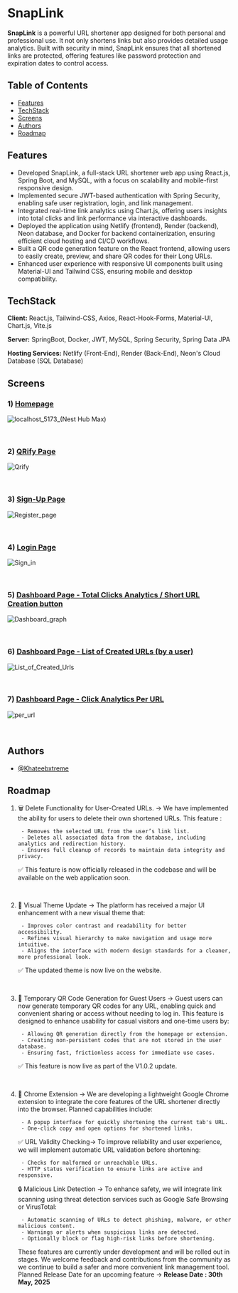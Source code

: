 # SnapLink

**SnapLink** is a powerful URL shortener app designed for both personal and professional use. It not only shortens links but also provides detailed usage analytics. Built with security in mind, SnapLink ensures that all shortened links are protected, offering features like password protection and expiration dates to control access.

## Table of Contents

- [Features](#features)
- [TechStack](#techstack)
- [Screens](#screens)
- [Authors](#authors)
- [Roadmap](#roadmap)

## Features

- Developed SnapLink, a full-stack URL shortener web app using React.js, Spring Boot, and MySQL, with a
  focus on scalability and mobile-first responsive design.
- Implemented secure JWT-based authentication with Spring Security, enabling safe user registration, login, and
  link management.
- Integrated real-time link analytics using Chart.js, offering users insights into total clicks and link performance
  via interactive dashboards.
- Deployed the application using Netlify (frontend), Render (backend), Neon database, and Docker for backend
  containerization, ensuring efficient cloud hosting and CI/CD workflows.
- Built a QR code generation feature on the React frontend, allowing users to easily create, preview, and share
  QR codes for their Long URLs.
- Enhanced user experience with responsive UI components built using Material-UI and Tailwind CSS, ensuring mobile and desktop compatibility.

## TechStack

**Client:** React.js, Tailwind-CSS, Axios, React-Hook-Forms, Material-UI, Chart.js, Vite.js

**Server:** SpringBoot, Docker, JWT, MySQL, Spring Security, Spring Data JPA

**Hosting Services:** Netlify (Front-End), Render (Back-End), Neon's Cloud Database (SQL Database)

## Screens

### 1) <ins>Homepage</ins>

![localhost_5173_(Nest Hub Max)](https://github.com/user-attachments/assets/aaf1be57-361a-4676-8bbb-b4a4d7215aeb)

&nbsp;

### 2) <ins>QRify Page</ins>

![Qrify](https://github.com/user-attachments/assets/550aa1c2-a600-4d80-b008-9f26da563cd4)

&nbsp;

### 3) <ins>Sign-Up Page</ins>

![Register_page](https://github.com/user-attachments/assets/d8f8b34d-00be-4b42-91b2-c61ad7513ae2)

&nbsp;

### 4) <ins>Login Page</ins>

![Sign_in](https://github.com/user-attachments/assets/ba407cae-dcce-4d5a-a69c-9fe4a913210f)

&nbsp;

### 5) <ins>Dashboard Page - Total Clicks Analytics / Short URL Creation button</ins>

![Dashboard_graph](https://github.com/user-attachments/assets/ee31b686-8a31-4715-9b25-46df9d5ee5b2)

&nbsp;

### 6) <ins>Dashboard Page - List of Created URLs (by a user)</ins>

![List_of_Created_Urls](https://github.com/user-attachments/assets/79a243d7-65c8-412a-8cfe-cc2f88989eca)

&nbsp;

### 7) <ins>Dashboard Page - Click Analytics Per URL</ins>

![per_url](https://github.com/user-attachments/assets/e664c9de-cfbc-4a26-9658-d54d4c128bf6)

&nbsp;

## Authors

- [@Khateebxtreme](https://github.com/Khateebxtreme)

## Roadmap

1.  🗑️ Delete Functionality for User-Created URLs. ->
    We have implemented the ability for users to delete their own shortened URLs. This feature :

         - Removes the selected URL from the user’s link list.
         - Deletes all associated data from the database, including analytics and redirection history.
         - Ensures full cleanup of records to maintain data integrity and privacy.

    ✅ This feature is now officially released in the codebase and will be available on the web application soon.

&nbsp;

2.  🎨 Visual Theme Update -> 
    The platform has received a major UI enhancement with a new visual theme that:

         - Improves color contrast and readability for better accessibility.
         - Refines visual hierarchy to make navigation and usage more intuitive.
         - Aligns the interface with modern design standards for a cleaner, more professional look.

    ✅ The updated theme is now live on the website.

&nbsp;

3.  📱 Temporary QR Code Generation for Guest Users -> 
    Guest users can now generate temporary QR codes for any URL, enabling quick and convenient sharing or access without needing to log in. This feature is designed to enhance usability for casual visitors and one-time users by:

         - Allowing QR generation directly from the homepage or extension.
         - Creating non-persistent codes that are not stored in the user database.
         - Ensuring fast, frictionless access for immediate use cases.

    ✅ This feature is now live as part of the V1.0.2 update.

&nbsp;

4.  🔗 Chrome Extension ->
    We are developing a lightweight Google Chrome extension to integrate the core features of the URL shortener directly into the browser. Planned capabilities include:

         - A popup interface for quickly shortening the current tab's URL.
         - One-click copy and open options for shortened links.

    ✅ URL Validity Checking->
    To improve reliability and user experience, we will implement automatic URL validation before shortening:

         - Checks for malformed or unreachable URLs.
         - HTTP status verification to ensure links are active and responsive.

    🔒 Malicious Link Detection -> 
    To enhance safety, we will integrate link scanning using threat detection services such as Google Safe Browsing or VirusTotal:

         - Automatic scanning of URLs to detect phishing, malware, or other malicious content.
         - Warnings or alerts when suspicious links are detected.
         - Optionally block or flag high-risk links before shortening.

    These features are currently under development and will be rolled out in stages. We welcome feedback and contributions from the community as we continue to build a safer and more convenient link management tool. Planned Release Date for an upcoming feature -> <b>Release Date : 30th May, 2025</b>
